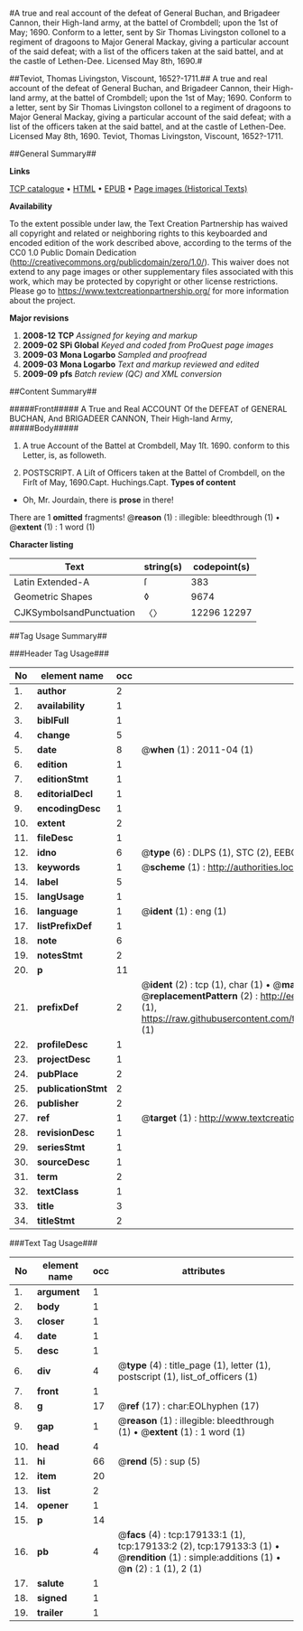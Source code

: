 #A true and real account of the defeat of General Buchan, and Brigadeer Cannon, their High-land army, at the battel of Crombdell; upon the 1st of May; 1690. Conform to a letter, sent by Sir Thomas Livingston collonel to a regiment of dragoons to Major General Mackay, giving a particular account of the said defeat; with a list of the officers taken at the said battel, and at the castle of Lethen-Dee. Licensed May 8th, 1690.#

##Teviot, Thomas Livingston, Viscount, 1652?-1711.##
A true and real account of the defeat of General Buchan, and Brigadeer Cannon, their High-land army, at the battel of Crombdell; upon the 1st of May; 1690. Conform to a letter, sent by Sir Thomas Livingston collonel to a regiment of dragoons to Major General Mackay, giving a particular account of the said defeat; with a list of the officers taken at the said battel, and at the castle of Lethen-Dee. Licensed May 8th, 1690.
Teviot, Thomas Livingston, Viscount, 1652?-1711.

##General Summary##

**Links**

[TCP catalogue](http://www.ota.ox.ac.uk/tcp/)  • 
[HTML](http://tei.it.ox.ac.uk/tcp/Texts-HTML/free/B06/B06345.html)  • 
[EPUB](http://tei.it.ox.ac.uk/tcp/Texts-EPUB/free/B06/B06345.epub) • 
[Page images (Historical Texts)](https://historicaltexts.jisc.ac.uk/eebo-52529328e)

**Availability**

To the extent possible under law, the Text Creation Partnership has waived all copyright and related or neighboring rights to this keyboarded and encoded edition of the work described above, according to the terms of the CC0 1.0 Public Domain Dedication (http://creativecommons.org/publicdomain/zero/1.0/). This waiver does not extend to any page images or other supplementary files associated with this work, which may be protected by copyright or other license restrictions. Please go to https://www.textcreationpartnership.org/ for more information about the project.

**Major revisions**

1. __2008-12__ __TCP__ *Assigned for keying and markup*
1. __2009-02__ __SPi Global__ *Keyed and coded from ProQuest page images*
1. __2009-03__ __Mona Logarbo__ *Sampled and proofread*
1. __2009-03__ __Mona Logarbo__ *Text and markup reviewed and edited*
1. __2009-09__ __pfs__ *Batch review (QC) and XML conversion*

##Content Summary##

#####Front#####
A True and Real ACCOUNT Of the DEFEAT of GENERAL BUCHAN, And BRIGADEER CANNON, Their High-land Army,
#####Body#####

1. A true Account of the Battel at Crombdell, May 1ſt. 1690. conform to this Letter, is, as followeth.

1. POSTSCRIPT.
A Liſt of Officers taken at the Battel of Crombdell, on the Firſt of May, 1690.Capt. Huchings.Capt. 
**Types of content**

  * Oh, Mr. Jourdain, there is **prose** in there!

There are 1 **omitted** fragments! 
 @__reason__ (1) : illegible: bleedthrough (1)  •  @__extent__ (1) : 1 word (1)

**Character listing**


|Text|string(s)|codepoint(s)|
|---|---|---|
|Latin Extended-A|ſ|383|
|Geometric Shapes|◊|9674|
|CJKSymbolsandPunctuation|〈〉|12296 12297|

##Tag Usage Summary##

###Header Tag Usage###

|No|element name|occ|attributes|
|---|---|---|---|
|1.|__author__|2||
|2.|__availability__|1||
|3.|__biblFull__|1||
|4.|__change__|5||
|5.|__date__|8| @__when__ (1) : 2011-04 (1)|
|6.|__edition__|1||
|7.|__editionStmt__|1||
|8.|__editorialDecl__|1||
|9.|__encodingDesc__|1||
|10.|__extent__|2||
|11.|__fileDesc__|1||
|12.|__idno__|6| @__type__ (6) : DLPS (1), STC (2), EEBO-CITATION (1), OCLC (1), VID (1)|
|13.|__keywords__|1| @__scheme__ (1) : http://authorities.loc.gov/ (1)|
|14.|__label__|5||
|15.|__langUsage__|1||
|16.|__language__|1| @__ident__ (1) : eng (1)|
|17.|__listPrefixDef__|1||
|18.|__note__|6||
|19.|__notesStmt__|2||
|20.|__p__|11||
|21.|__prefixDef__|2| @__ident__ (2) : tcp (1), char (1)  •  @__matchPattern__ (2) : ([0-9\-]+):([0-9IVX]+) (1), (.+) (1)  •  @__replacementPattern__ (2) : http://eebo.chadwyck.com/downloadtiff?vid=$1&page=$2 (1), https://raw.githubusercontent.com/textcreationpartnership/Texts/master/tcpchars.xml#$1 (1)|
|22.|__profileDesc__|1||
|23.|__projectDesc__|1||
|24.|__pubPlace__|2||
|25.|__publicationStmt__|2||
|26.|__publisher__|2||
|27.|__ref__|1| @__target__ (1) : http://www.textcreationpartnership.org/docs/. (1)|
|28.|__revisionDesc__|1||
|29.|__seriesStmt__|1||
|30.|__sourceDesc__|1||
|31.|__term__|2||
|32.|__textClass__|1||
|33.|__title__|3||
|34.|__titleStmt__|2||


###Text Tag Usage###

|No|element name|occ|attributes|
|---|---|---|---|
|1.|__argument__|1||
|2.|__body__|1||
|3.|__closer__|1||
|4.|__date__|1||
|5.|__desc__|1||
|6.|__div__|4| @__type__ (4) : title_page (1), letter (1), postscript (1), list_of_officers (1)|
|7.|__front__|1||
|8.|__g__|17| @__ref__ (17) : char:EOLhyphen (17)|
|9.|__gap__|1| @__reason__ (1) : illegible: bleedthrough (1)  •  @__extent__ (1) : 1 word (1)|
|10.|__head__|4||
|11.|__hi__|66| @__rend__ (5) : sup (5)|
|12.|__item__|20||
|13.|__list__|2||
|14.|__opener__|1||
|15.|__p__|14||
|16.|__pb__|4| @__facs__ (4) : tcp:179133:1 (1), tcp:179133:2 (2), tcp:179133:3 (1)  •  @__rendition__ (1) : simple:additions (1)  •  @__n__ (2) : 1 (1), 2 (1)|
|17.|__salute__|1||
|18.|__signed__|1||
|19.|__trailer__|1||
